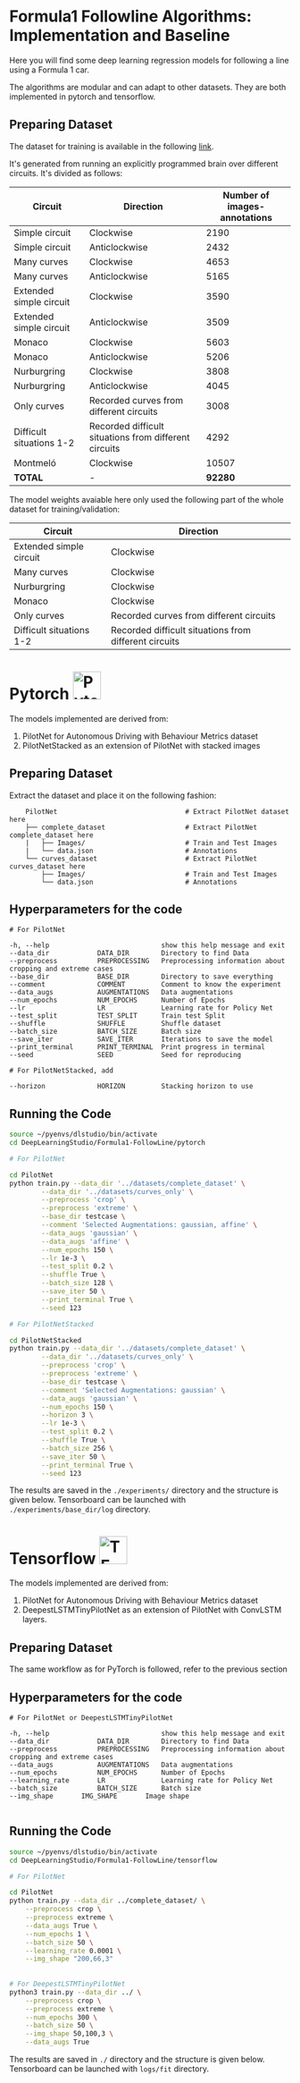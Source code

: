 # Formula1 Followline Algorithms: Implementation and Baseline

Here you will find some deep learning regression models for following a line using a Formula 1 car.

The algorithms are modular and can adapt to other datasets. They are both implemented in pytorch and tensorflow.

## Preparing Dataset 

The dataset for training is available in the following [link](https://drive.google.com/file/d/1EL2Pzzdoj7jLRRi9DXNDVCwZZ0zGGu7H/view?usp=sharing).

It's generated from running an explicitly programmed brain over different circuits. It's divided as follows:


| Circuit      | Direction | Number of images-annotations |
| ----------- | ----------- | ----------- |
| Simple circuit      | Clockwise       | 2190       |
| Simple circuit   | Anticlockwise        | 2432      |
| Many curves      | Clockwise       | 4653       |
| Many curves  | Anticlockwise        | 5165       |
| Extended simple circuit      | Clockwise       | 3590       |
| Extended simple circuit  | Anticlockwise        | 3509       |
| Monaco      | Clockwise       | 5603	|
| Monaco  | Anticlockwise        | 5206       |
| Nurburgring      | Clockwise       | 3808	|
| Nurburgring  | Anticlockwise        | 4045      |
| Only curves      | Recorded curves from different circuits       | 3008	|
| Difficult situations 1-2     | Recorded difficult situations from different circuits       | 4292	|
| Montmeló      | Clockwise       | 10507	|
| **TOTAL**      | -       | **92280** |


The model weights avaiable here only used the following part of the whole dataset for training/validation:


| Circuit      | Direction |
| ----------- | ----------- |
| Extended simple circuit      | Clockwise       |
| Many curves      | Clockwise       |
| Nurburgring      | Clockwise       |
| Monaco      | Clockwise       |
| Only curves      | Recorded curves from different circuits       |
| Difficult situations 1-2     | Recorded difficult situations from different circuits       |


# Pytorch <img src="https://pytorch.org/assets/images/pytorch-logo.png" alt="Pytorch logo" width="50"/> 

The models implemented are derived from:
1. PilotNet for Autonomous Driving with Behaviour Metrics dataset
2. PilotNetStacked as an extension of PilotNet with stacked images

## Preparing Dataset

Extract the dataset and place it on the following fashion:

```
    PilotNet                                # Extract PilotNet dataset here
    ├── complete_dataset                    # Extract PilotNet complete_dataset here           
    |   ├── Images/                         # Train and Test Images
    |   └── data.json                       # Annotations
    └── curves_dataset                      # Extract PilotNet curves_dataset here  
        ├── Images/                         # Train and Test Images
        └── data.json                       # Annotations
```

## Hyperparameters for the code

```
# For PilotNet

-h, --help                            show this help message and exit
--data_dir            DATA_DIR        Directory to find Data
--preprocess	      PREPROCESSING   Preprocessing information about cropping and extreme cases 
--base_dir            BASE_DIR        Directory to save everything
--comment             COMMENT         Comment to know the experiment
--data_augs           AUGMENTATIONS   Data augmentations
--num_epochs          NUM_EPOCHS      Number of Epochs
--lr                  LR              Learning rate for Policy Net
--test_split          TEST_SPLIT      Train test Split
--shuffle             SHUFFLE         Shuffle dataset
--batch_size          BATCH_SIZE      Batch size
--save_iter           SAVE_ITER       Iterations to save the model
--print_terminal      PRINT_TERMINAL  Print progress in terminal
--seed                SEED            Seed for reproducing

# For PilotNetStacked, add

--horizon             HORIZON         Stacking horizon to use

```

## Running the Code

```bash
source ~/pyenvs/dlstudio/bin/activate
cd DeepLearningStudio/Formula1-FollowLine/pytorch

# For PilotNet

cd PilotNet
python train.py --data_dir '../datasets/complete_dataset' \
	    --data_dir '../datasets/curves_only' \
		--preprocess 'crop' \
		--preprocess 'extreme' \
	    --base_dir testcase \
	    --comment 'Selected Augmentations: gaussian, affine' \
	    --data_augs 'gaussian' \
	    --data_augs 'affine' \
	    --num_epochs 150 \
	    --lr 1e-3 \
	    --test_split 0.2 \
	    --shuffle True \
	    --batch_size 128 \
	    --save_iter 50 \
	    --print_terminal True \
	    --seed 123  

# For PilotNetStacked

cd PilotNetStacked
python train.py --data_dir '../datasets/complete_dataset' \
		--data_dir '../datasets/curves_only' \
		--preprocess 'crop' \
		--preprocess 'extreme' \
		--base_dir testcase \
		--comment 'Selected Augmentations: gaussian' \
		--data_augs 'gaussian' \
		--num_epochs 150 \
		--horizon 3 \
		--lr 1e-3 \
		--test_split 0.2 \
		--shuffle True \
		--batch_size 256 \
		--save_iter 50 \
		--print_terminal True \
		--seed 123
```

The results are saved in the `./experiments/` directory and the structure is given below. 
Tensorboard can be launched with `./experiments/base_dir/log` directory.


# Tensorflow <img src="https://upload.wikimedia.org/wikipedia/commons/thumb/2/2d/Tensorflow_logo.svg/1200px-Tensorflow_logo.svg.png" alt="TF logo" width="50"/> 

The models implemented are derived from:
1. PilotNet for Autonomous Driving with Behaviour Metrics dataset
2. DeepestLSTMTinyPilotNet as an extension of PilotNet with ConvLSTM layers.

## Preparing Dataset

The same workflow as for PyTorch is followed, refer to the previous section

## Hyperparameters for the code

```
# For PilotNet or DeepestLSTMTinyPilotNet

-h, --help                            show this help message and exit
--data_dir            DATA_DIR        Directory to find Data
--preprocess          PREPROCESSING   Preprocessing information about cropping and extreme cases 
--data_augs           AUGMENTATIONS   Data augmentations
--num_epochs          NUM_EPOCHS      Number of Epochs
--learning_rate       LR              Learning rate for Policy Net
--batch_size          BATCH_SIZE      Batch size
--img_shape	      IMG_SHAPE	      Image shape


```

## Running the Code

```bash
source ~/pyenvs/dlstudio/bin/activate
cd DeepLearningStudio/Formula1-FollowLine/tensorflow

# For PilotNet

cd PilotNet
python train.py --data_dir ../complete_dataset/ \
	--preprocess crop \
	--preprocess extreme \
	--data_augs True \
	--num_epochs 1 \
	--batch_size 50 \
	--learning_rate 0.0001 \
	--img_shape "200,66,3"
	
	
# For DeepestLSTMTinyPilotNet
python3 train.py --data_dir ../ \
    --preprocess crop \
    --preprocess extreme \
    --num_epochs 300 \
    --batch_size 50 \
    --img_shape 50,100,3 \
    --data_augs True

```

The results are saved in  `./` directory and the structure is given below. 
Tensorboard can be launched with `logs/fit` directory.
